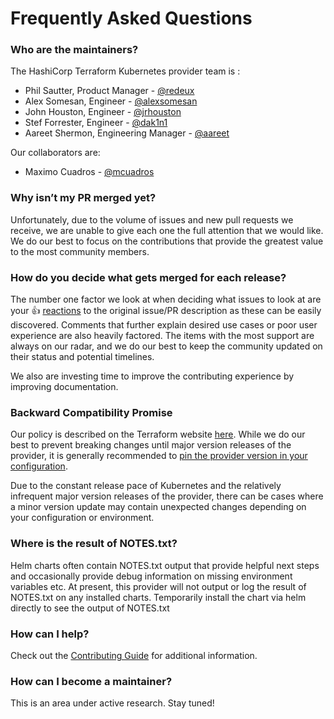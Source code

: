 # Frequently Asked Questions

### Who are the maintainers?

The HashiCorp Terraform Kubernetes provider team is :

* Phil Sautter, Product Manager - [@redeux](https://github.com/redeux)
* Alex Somesan, Engineer - [@alexsomesan](https://github.com/alexsomesan)
* John Houston, Engineer - [@jrhouston](https://github.com/jrhouston)
* Stef Forrester, Engineer - [@dak1n1](https://github.com/dak1n1)
* Aareet Shermon, Engineering Manager - [@aareet](https://github.com/aareet)

Our collaborators are:
* Maximo Cuadros - [@mcuadros](https://github.com/mcuadros)

### Why isn’t my PR merged yet?

Unfortunately, due to the volume of issues and new pull requests we receive, we are unable to give each one the full attention that we would like. We do our best to focus on the contributions that provide the greatest value to the most community members.

### How do you decide what gets merged for each release?

The number one factor we look at when deciding what issues to look at are your 👍 [reactions](https://blog.github.com/2016-03-10-add-reactions-to-pull-requests-issues-and-comments/) to the original issue/PR description as these can be easily discovered. Comments that further explain desired use cases or poor user experience are also heavily factored. The items with the most support are always on our radar, and we do our best to keep the community updated on their status and potential timelines.

We also are investing time to improve the contributing experience by improving documentation.


### Backward Compatibility Promise

Our policy is described on the Terraform website [here](https://www.terraform.io/docs/extend/best-practices/versioning.html). While we do our best to prevent breaking changes until major version releases of the provider, it is generally recommended to [pin the provider version in your configuration](https://www.terraform.io/docs/configuration/providers.html#provider-versions).

Due to the constant release pace of Kubernetes and the relatively infrequent major version releases of the provider, there can be cases where a minor version update may contain unexpected changes depending on your configuration or environment.

### Where is the result of NOTES.txt?

Helm charts often contain NOTES.txt output that provide helpful next steps and occasionally provide debug information on missing environment variables etc. At present, this provider will not output or log the result of NOTES.txt on any installed charts. Temporarily install the chart via helm directly to see the output of NOTES.txt

### How can I help? 

Check out the [Contributing Guide](CONTRIBUTING.md) for additional information.

### How can I become a maintainer?

This is an area under active research. Stay tuned!
